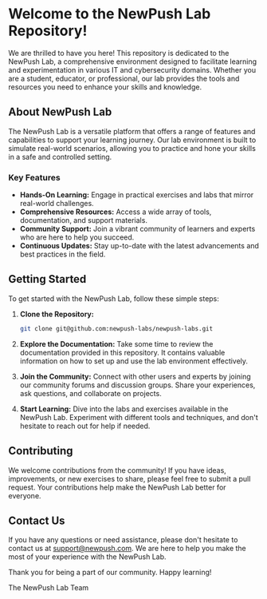 # Welcome to the NewPush Lab Repository!

We are thrilled to have you here! This repository is dedicated to the NewPush Lab, a comprehensive environment designed to facilitate learning and experimentation in various IT and cybersecurity domains. Whether you are a student, educator, or professional, our lab provides the tools and resources you need to enhance your skills and knowledge.

## About NewPush Lab

The NewPush Lab is a versatile platform that offers a range of features and capabilities to support your learning journey. Our lab environment is built to simulate real-world scenarios, allowing you to practice and hone your skills in a safe and controlled setting.

### Key Features

* **Hands-On Learning:** Engage in practical exercises and labs that mirror real-world challenges.
* **Comprehensive Resources:** Access a wide array of tools, documentation, and support materials.
* **Community Support:** Join a vibrant community of learners and experts who are here to help you succeed.
* **Continuous Updates:** Stay up-to-date with the latest advancements and best practices in the field.

## Getting Started

To get started with the NewPush Lab, follow these simple steps:

1. **Clone the Repository:**
   ```bash
   git clone git@github.com:newpush-labs/newpush-labs.git
   ```

2. **Explore the Documentation:**
   Take some time to review the documentation provided in this repository. It contains valuable information on how to set up and use the lab environment effectively.

3. **Join the Community:**
   Connect with other users and experts by joining our community forums and discussion groups. Share your experiences, ask questions, and collaborate on projects.

4. **Start Learning:**
   Dive into the labs and exercises available in the NewPush Lab. Experiment with different tools and techniques, and don't hesitate to reach out for help if needed.

## Contributing

We welcome contributions from the community! If you have ideas, improvements, or new exercises to share, please feel free to submit a pull request. Your contributions help make the NewPush Lab better for everyone.

## Contact Us

If you have any questions or need assistance, please don't hesitate to contact us at support@newpush.com. We are here to help you make the most of your experience with the NewPush Lab.

Thank you for being a part of our community. Happy learning!

The NewPush Lab Team
